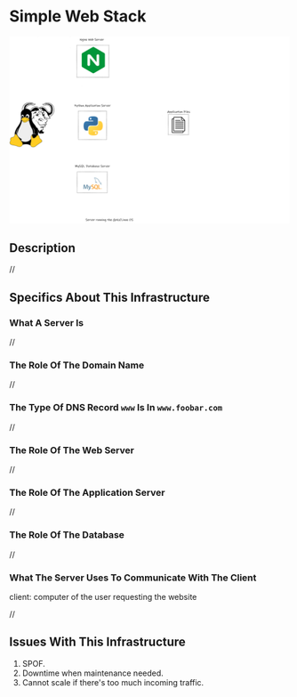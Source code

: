 # Simple Web Stack

![Image of a simple web stack](0-simple_web_stack.svg)

## Description

//

## Specifics About This Infrastructure

### What A Server Is

//

### The Role Of The Domain Name

//

### The Type Of DNS Record `www` Is In `www.foobar.com`

//

### The Role Of The Web Server

//

### The Role Of The Application Server

//

### The Role Of The Database

//

### What The Server Uses To Communicate With The Client

 client: computer of the user requesting the website

//

## Issues With This Infrastructure

1. SPOF.
2. Downtime when maintenance needed.
3. Cannot scale if there's too much incoming traffic.

